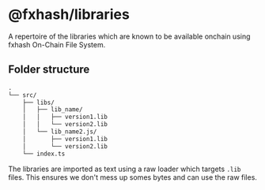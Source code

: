 # @fxhash/libraries

A repertoire of the libraries which are known to be available onchain using fxhash On-Chain File System.

## Folder structure

```txt
.
└── src/
    ├── libs/
    │   ├── lib_name/
    │   │   ├── version1.lib
    │   │   └── version2.lib
    │   └── lib_name2.js/
    │       ├── version1.lib
    │       └── version2.lib
    └── index.ts
```

The libraries are imported as text using a raw loader which targets `.lib` files. This ensures we don't mess up somes bytes and can use the raw files.
